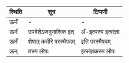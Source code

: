 | स्थिति | सूत्र | टिप्पणी |
| ----- | ------- | ------ |
| ऊनँ | - | - |
| ऊनँ | उपदेशेऽजनुनासिक इत् | अँ-इत्यस्य इत्संज्ञा |
| ऊनँ | शेषात् कर्तरि परस्मैपदम् | इति परस्मैपदम् |
| ऊन् | तस्य लोपः | इत्संज्ञकस्य लोपः |
